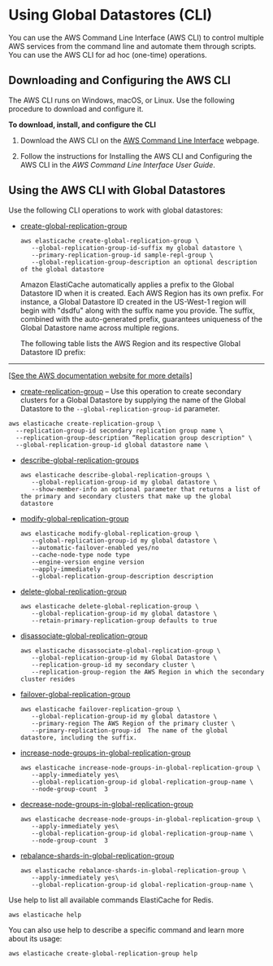 # Using Global Datastores \(CLI\)<a name="Redis-Global-Clusters-CLI"></a>

You can use the AWS Command Line Interface \(AWS CLI\) to control multiple AWS services from the command line and automate them through scripts\. You can use the AWS CLI for ad hoc \(one\-time\) operations\. 

## Downloading and Configuring the AWS CLI<a name="Redis-Global-Clusters-Downloading-CLI"></a>

The AWS CLI runs on Windows, macOS, or Linux\. Use the following procedure to download and configure it\.

**To download, install, and configure the CLI**

1. Download the AWS CLI on the [AWS Command Line Interface](http://aws.amazon.com/cli) webpage\.

1. Follow the instructions for Installing the AWS CLI and Configuring the AWS CLI in the *AWS Command Line Interface User Guide*\.

## Using the AWS CLI with Global Datastores<a name="Redis-Global-Clusters-Using-CLI"></a>

Use the following CLI operations to work with global datastores: 
+ [create\-global\-replication\-group](https://docs.aws.amazon.com/AmazonElastiCache/latest/APIReference/API_CreateGlobalReplicationGroup.html)

  ```
  aws elasticache create-global-replication-group \
     --global-replication-group-id-suffix my global datastore \
     --primary-replication-group-id sample-repl-group \
     --global-replication-group-description an optional description of the global datastore
  ```

  Amazon ElastiCache automatically applies a prefix to the Global Datastore ID when it is created\. Each AWS Region has its own prefix\. For instance, a Global Datastore ID created in the US\-West\-1 region will begin with "dsdfu" along with the suffix name you provide\. The suffix, combined with the auto\-generated prefix, guarantees uniqueness of the Global Datastore name across multiple regions\. 

  The following table lists the AWS Region and its respective Global Datastore ID prefix:  
****    
[\[See the AWS documentation website for more details\]](http://docs.aws.amazon.com/AmazonElastiCache/latest/red-ug/Redis-Global-Clusters-CLI.html)
+  [create\-replication\-group](https://docs.aws.amazon.com/AmazonElastiCache/latest/APIReference/API_CreateReplicationGroup.html) – Use this operation to create secondary clusters for a Global Datastore by supplying the name of the Global Datastore to the `--global-replication-group-id` parameter\.

  ```
  aws elasticache create-replication-group \
    --replication-group-id secondary replication group name \
    --replication-group-description “Replication group description" \
    --global-replication-group-id global datastore name \
  ```
+ [describe\-global\-replication\-groups](https://docs.aws.amazon.com/AmazonElastiCache/latest/APIReference/API_DescribeGlobalReplicationGroups.html)

  ```
  aws elasticache describe-global-replication-groups \
     --global-replication-group-id my global datastore \
     --show-member-info an optional parameter that returns a list of the primary and secondary clusters that make up the global datastore
  ```
+ [modify\-global\-replication\-group](https://docs.aws.amazon.com/AmazonElastiCache/latest/APIReference/API_ModifyGlobalReplicationGroup.html)

  ```
  aws elasticache modify-global-replication-group \
     --global-replication-group-id my global datastore \
     --automatic-failover-enabled yes/no 
     --cache-node-type node type              
     --engine-version engine version
     -—apply-immediately
     --global-replication-group-description description
  ```
+ [delete\-global\-replication\-group](https://docs.aws.amazon.com/AmazonElastiCache/latest/APIReference/API_DeleteGlobalReplicationGroup.html)

  ```
  aws elasticache delete-global-replication-group \
     --global-replication-group-id my global datastore \
     --retain-primary-replication-group defaults to true
  ```
+ [disassociate\-global\-replication\-group](https://docs.aws.amazon.com/AmazonElastiCache/latest/APIReference/API_DisassociateGlobalReplicationGroup.html)

  ```
  aws elasticache disassociate-global-replication-group \
     --global-replication-group-id my Global Datastore \
     --replication-group-id my secondary cluster \  
     --replication-group-region the AWS Region in which the secondary cluster resides
  ```
+ [failover\-global\-replication\-group](https://docs.aws.amazon.com/AmazonElastiCache/latest/APIReference/API_FailoverGlobalReplicationGroup.html)

  ```
  aws elasticache failover-replication-group \
     --global-replication-group-id my global datastore \
     --primary-region The AWS Region of the primary cluster \  
     --primary-replication-group-id  The name of the global datastore, including the suffix.
  ```
+ [increase\-node\-groups\-in\-global\-replication\-group](https://docs.aws.amazon.com/AmazonElastiCache/latest/APIReference/API_IncreaseNodeGroupsInGlobalReplicationGroup.html)

  ```
  aws elasticache increase-node-groups-in-global-replication-group \
     --apply-immediately yes\
     --global-replication-group-id global-replication-group-name \
     --node-group-count  3
  ```
+ [decrease\-node\-groups\-in\-global\-replication\-group](https://docs.aws.amazon.com/AmazonElastiCache/latest/APIReference/API_DecreaseNodeGroupsInGlobalReplicationGroup.html)

  ```
  aws elasticache decrease-node-groups-in-global-replication-group \
     --apply-immediately yes\
     --global-replication-group-id global-replication-group-name \
     --node-group-count  3
  ```
+ [rebalance\-shards\-in\-global\-replication\-group](https://docs.aws.amazon.com/AmazonElastiCache/latest/APIReference/API_RebalanceSlotsInGlobalReplicationGroup.html)

  ```
  aws elasticache rebalance-shards-in-global-replication-group \
     --apply-immediately yes\
     --global-replication-group-id global-replication-group-name \
  ```

Use help to list all available commands ElastiCache for Redis\.

```
aws elasticache help
```

You can also use help to describe a specific command and learn more about its usage: 

```
aws elasticache create-global-replication-group help
```